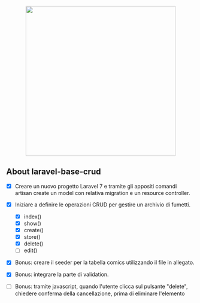 <p align="center"><a href="https://laravel.com" target="_blank"><img src="https://raw.githubusercontent.com/laravel/art/master/logo-lockup/5%20SVG/2%20CMYK/1%20Full%20Color/laravel-logolockup-cmyk-red.svg" width="400"></a></p>


## About laravel-base-crud

- [X] Creare un nuovo progetto Laravel 7 e tramite gli appositi comandi artisan create un model con relativa migration e un resource controller.
- [X] Iniziare a definire le operazioni CRUD per gestire un archivio di fumetti.
  
  - [X] index()      
  - [X] show()
  - [X] create()
  - [X] store()
  - [X] delete()
  - [ ] edit()
       
- [X] Bonus: creare il seeder per la tabella comics utilizzando il file in allegato.
- [X] Bonus: integrare  la parte di validation.
- [ ] Bonus: tramite javascript, quando l'utente clicca sul pulsante "delete", chiedere conferma della cancellazione, prima di eliminare l'elemento

